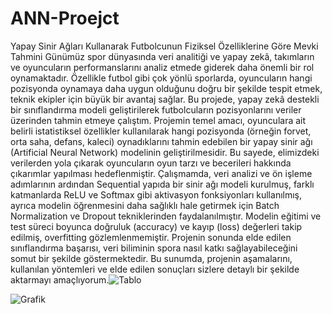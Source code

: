 # ANN-Proejct
Yapay Sinir Ağları Kullanarak Futbolcunun Fiziksel Özelliklerine Göre Mevki Tahmini
Günümüz spor dünyasında veri analitiği ve yapay zekâ, takımların ve oyuncuların performanslarını analiz etmede giderek daha önemli bir rol oynamaktadır. Özellikle futbol gibi çok yönlü sporlarda, oyuncuların hangi pozisyonda oynamaya daha uygun olduğunu doğru bir şekilde tespit etmek, teknik ekipler için büyük bir avantaj sağlar. Bu projede, yapay zekâ destekli bir sınıflandırma modeli geliştirilerek futbolcuların pozisyonlarını veriler üzerinden tahmin etmeye çalıştım.
Projemin temel amacı, oyunculara ait belirli istatistiksel özellikler kullanılarak hangi pozisyonda (örneğin forvet, orta saha, defans, kaleci) oynadıklarını tahmin edebilen bir yapay sinir ağı (Artificial Neural Network) modelinin geliştirilmesidir. Bu sayede, elimizdeki verilerden yola çıkarak oyuncuların oyun tarzı ve becerileri hakkında çıkarımlar yapılması hedeflenmiştir.
Çalışmamda, veri analizi ve ön işleme adımlarının ardından Sequential yapıda bir sinir ağı modeli kurulmuş, farklı katmanlarda ReLU ve Softmax gibi aktivasyon fonksiyonları kullanılmış, ayrıca modelin öğrenmesini daha sağlıklı hale getirmek için Batch Normalization ve Dropout tekniklerinden faydalanılmıştır.
Modelin eğitimi ve test süreci boyunca doğruluk (accuracy) ve kayıp (loss) değerleri takip edilmiş, overfitting gözlemlenmemiştir. Projenin sonunda elde edilen sınıflandırma başarısı, veri biliminin spora nasıl katkı sağlayabileceğini somut bir şekilde göstermektedir.
Bu sunumda, projenin aşamalarını, kullanılan yöntemleri ve elde edilen sonuçları sizlere detaylı bir şekilde aktarmayı amaçlıyorum.![Tablo](https://github.com/user-attachments/assets/50dd488d-3005-44cf-aa92-e3337b2a36bb)

![Grafik](https://github.com/user-attachments/assets/7d925f76-3f15-4d81-9df9-802e43ec947a)
